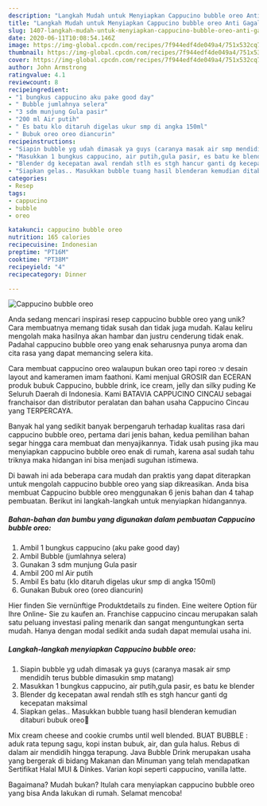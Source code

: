```yaml
---
description: "Langkah Mudah untuk Menyiapkan Cappucino bubble oreo Anti Gagal"
title: "Langkah Mudah untuk Menyiapkan Cappucino bubble oreo Anti Gagal"
slug: 1407-langkah-mudah-untuk-menyiapkan-cappucino-bubble-oreo-anti-gagal
date: 2020-06-11T10:08:54.146Z
image: https://img-global.cpcdn.com/recipes/7f944edf4de049a4/751x532cq70/cappucino-bubble-oreo-foto-resep-utama.jpg
thumbnail: https://img-global.cpcdn.com/recipes/7f944edf4de049a4/751x532cq70/cappucino-bubble-oreo-foto-resep-utama.jpg
cover: https://img-global.cpcdn.com/recipes/7f944edf4de049a4/751x532cq70/cappucino-bubble-oreo-foto-resep-utama.jpg
author: John Armstrong
ratingvalue: 4.1
reviewcount: 8
recipeingredient:
- "1 bungkus cappucino aku pake good day"
- " Bubble jumlahnya selera"
- "3 sdm munjung Gula pasir"
- "200 ml Air putih"
- " Es batu klo ditaruh digelas ukur smp di angka 150ml"
- " Bubuk oreo oreo diancurin"
recipeinstructions:
- "Siapin bubble yg udah dimasak ya guys (caranya masak air smp mendidih terus bubble dimasukin smp matang)"
- "Masukkan 1 bungkus cappucino, air putih,gula pasir, es batu ke blender"
- "Blender dg kecepatan awal rendah stlh es stgh hancur ganti dg kecepatan maksimal"
- "Siapkan gelas.. Masukkan bubble tuang hasil blenderan kemudian ditaburi bubuk oreo🥰"
categories:
- Resep
tags:
- cappucino
- bubble
- oreo

katakunci: cappucino bubble oreo 
nutrition: 165 calories
recipecuisine: Indonesian
preptime: "PT16M"
cooktime: "PT38M"
recipeyield: "4"
recipecategory: Dinner

---
```



![Cappucino bubble oreo](https://img-global.cpcdn.com/recipes/7f944edf4de049a4/751x532cq70/cappucino-bubble-oreo-foto-resep-utama.jpg)

Anda sedang mencari inspirasi resep cappucino bubble oreo yang unik? Cara membuatnya memang tidak susah dan tidak juga mudah. Kalau keliru mengolah maka hasilnya akan hambar dan justru cenderung tidak enak. Padahal cappucino bubble oreo yang enak seharusnya punya aroma dan cita rasa yang dapat memancing selera kita.

Cara membuat cappucino oreo walaupun bukan oreo tapi roreo :v desain layout and kameramen imam faathoni. Kami menjual GROSIR dan ECERAN produk bubuk Cappucino, bubble drink, ice cream, jelly dan silky puding Ke Seluruh Daerah di Indonesia. Kami BATAVIA CAPPUCINO CINCAU sebagai franchaisor dan distributor peralatan dan bahan usaha Cappucino Cincau yang TERPERCAYA.

Banyak hal yang sedikit banyak berpengaruh terhadap kualitas rasa dari cappucino bubble oreo, pertama dari jenis bahan, kedua pemilihan bahan segar hingga cara membuat dan menyajikannya. Tidak usah pusing jika mau menyiapkan cappucino bubble oreo enak di rumah, karena asal sudah tahu triknya maka hidangan ini bisa menjadi suguhan istimewa.


Di bawah ini ada beberapa cara mudah dan praktis yang dapat diterapkan untuk mengolah cappucino bubble oreo yang siap dikreasikan. Anda bisa membuat Cappucino bubble oreo menggunakan 6 jenis bahan dan 4 tahap pembuatan. Berikut ini langkah-langkah untuk menyiapkan hidangannya.

<!--inarticleads1-->

##### Bahan-bahan dan bumbu yang digunakan dalam pembuatan Cappucino bubble oreo:

1. Ambil 1 bungkus cappucino (aku pake good day)
1. Ambil  Bubble (jumlahnya selera)
1. Gunakan 3 sdm munjung Gula pasir
1. Ambil 200 ml Air putih
1. Ambil  Es batu (klo ditaruh digelas ukur smp di angka 150ml)
1. Gunakan  Bubuk oreo (oreo diancurin)


Hier finden Sie vernünftige Produktdetails zu finden. Eine weitere Option für Ihre Online- Sie zu kaufen an. Franchise cappucino cincau merupakan salah satu peluang investasi paling menarik dan sangat menguntungkan serta mudah. Hanya dengan modal sedikit anda sudah dapat memulai usaha ini. 

<!--inarticleads2-->

##### Langkah-langkah menyiapkan Cappucino bubble oreo:

1. Siapin bubble yg udah dimasak ya guys (caranya masak air smp mendidih terus bubble dimasukin smp matang)
1. Masukkan 1 bungkus cappucino, air putih,gula pasir, es batu ke blender
1. Blender dg kecepatan awal rendah stlh es stgh hancur ganti dg kecepatan maksimal
1. Siapkan gelas.. Masukkan bubble tuang hasil blenderan kemudian ditaburi bubuk oreo🥰


Mix cream cheese and cookie crumbs until well blended. BUAT BUBBLE : aduk rata tepung sagu, kopi instan bubuk, air, dan gula halus. Rebus di dalam air mendidih hingga terapung. Java Bubble Drink merupakan usaha yang bergerak di bidang Makanan dan Minuman yang telah mendapatkan Sertifikat Halal MUI &amp; Dinkes. Varian kopi seperti cappucino, vanilla latte. 

Bagaimana? Mudah bukan? Itulah cara menyiapkan cappucino bubble oreo yang bisa Anda lakukan di rumah. Selamat mencoba!
